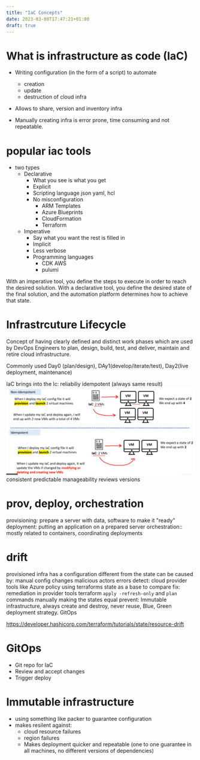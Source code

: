 ```yaml
---
title: "IaC Concepts"
date: 2023-03-08T17:47:21+01:00
draft: true
---
```


# What is infrastructure as code (IaC)
- Writing configuration (in the form of a script) to automate
  - creation
  - update
  - destruction
of cloud infra

- Allows to share, version and inventory infra

- Manually creating infra is error prone, time consuming and not repeatable. 

# popular iac tools
- two types
  - Declarative
    - What you see is what you get
    - Explicit
    - Scripting language json yaml, hcl
    - No misconfiguration
      - ARM Templates
      - Azure Blueprints
      - CloudFormation
      - Terraform
  - Imperative
    - Say what you want the rest is filled in
    - Implicit
    - Less verbose
    - Programming languages
      - CDK AWS
      - pulumi

With an imperative tool, you define the steps to execute in order to reach the desired solution. With a declarative tool, you define the desired state of the final solution, and the automation platform determines how to achieve that state.

# Infrastrcuture Lifecycle
Concept of having clearly defined and distinct work phases which are used by DevOps Engineers to plan, design, build, test, and deliver, maintain and retire cloud infrastructure.

Commonly used Day0 (plan/design), DAy1(develop/iterate/test), Day2(live deployment, maintenance)

IaC brings into the lc: 
reliabiliy
    idempotent 
        (always same result)
        ![](/images/Terraform/idempotent.png)
    consistent
    predictable
manageability
    reviews
    versions

# prov, deploy, orchestration
provisioning: prepare a server with data, software to make it "ready"
deployment: putting an application on a prepared server
orchestration:: mostly related to containers, coordinating deployments

# drift
provisioned infra has a configuration different from the state
can be caused by:
    manual config changes
    malicious actors
    errors
detect:
    cloud provider tools like Azure policy
    using terraforms state as a base to compare
fix:
    remediation in provider tools
    terraform `apply -refresh-only` and `plan` commands
    manually making the states equal
prevent:
    Immutable infrastructure, always create and destroy, never reuse, Blue, Green deployment strategy.​
    GitOps

https://developer.hashicorp.com/terraform/tutorials/state/resource-drift

# GitOps

- Git repo for IaC
- Review and accept changes
- Trigger deploy

# Immutable infrastructure

- using something like packer to guarantee configuration
- makes resilent against:
  - cloud resource failures
  - region failures
  - Makes deployment quicker and repeatable (one to one guarantee in all machines, no different versions of dependencies)